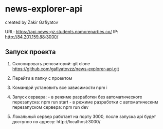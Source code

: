# news-explorer-api
created by Zakir Gafiyatov

URL: https://api.news-gz.students.nomoreparties.co/
IP: http://84.201.159.88:3000/

## Запуск проекта
  1. Склонировать репозиторий:
    git clone https://github.com/gafiyatovzz/news-explorer-api.git
    
  2. Перейти в папку с проектом
  3. Командой  установить все зависимости
    npm i
  4. Запуск сервера:
    - в режиме разработки без автоматического перезапуска:
      npm run start
    - в режиме разработки с автоматическим перезапуском сервера:
      npm run dev
  5. Локальный сервер работает на порту 3000, после запуска api будет доступно по адресу:
    http://localhost:3000/
